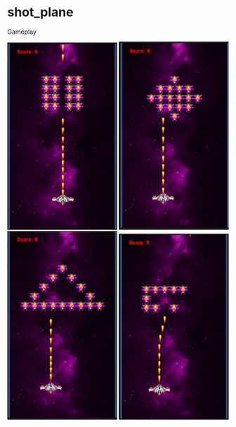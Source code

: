# shot_plane

Gameplay

<div>
  <img src="https://github.com/Nguyenchitrai62/shot_plane/blob/main/images/anh1.png" alt="anh1" width="250">

  <img src="https://github.com/Nguyenchitrai62/shot_plane/blob/main/images/anh2.png" alt="anh1" width="250">

  <img src="https://github.com/Nguyenchitrai62/shot_plane/blob/main/images/anh3.png" alt="anh1" width="250">

  <img src="https://github.com/Nguyenchitrai62/shot_plane/blob/main/images/anh4.png" alt="anh1" width="250"> 
<div>
